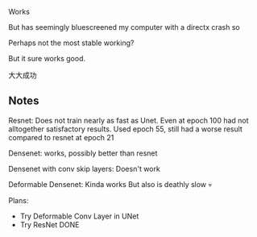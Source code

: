 Works

But has seemingly bluescreened my computer with a directx crash so

Perhaps not the most stable working?

But it sure works good.

大大成功

Notes
-----

Resnet:
    Does not train nearly as fast as Unet. Even at epoch 100 had not alltogether satisfactory results.
    Used epoch 55, still had a worse result compared to resnet at epoch 21

Densenet: 
    works, possibly better than resnet

Densenet with conv skip layers:
    Doesn't work

Deformable Densenet:
    Kinda works
    But also is deathly slow :skull:

Plans:

- Try Deformable Conv Layer in UNet
- Try ResNet DONE
